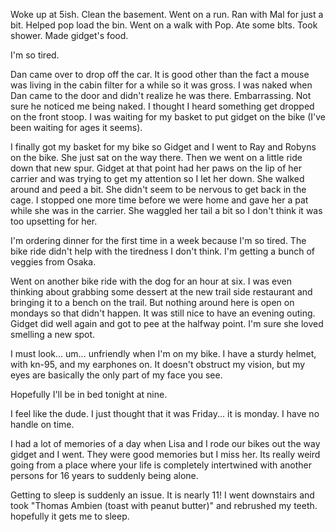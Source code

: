 Woke up at 5ish. Clean the basement. Went on a run. Ran with Mal for just a bit. Helped pop load the bin. Went on a walk with Pop. Ate some blts. Took shower. Made gidget's food. 

I'm so tired. 

Dan came over to drop off the car. It is good other than the fact a mouse was living in the cabin filter for a while so it was gross. I was naked when Dan came to the door and didn't realize he was there. Embarrassing. Not sure he noticed me being naked. I thought I heard something get dropped on the front stoop. I was waiting for my basket to put gidget on the bike (I've been waiting for ages it seems). 

I finally got my basket for my bike so Gidget and I went to Ray and Robyns on the bike. She just sat on the way there. Then we went on a little ride down that new spur. Gidget at that point had her paws on the lip of her carrier and was trying to get my attention so I let her down. She walked around and peed a bit. She didn't seem to be nervous to get back in the cage. I stopped one more time before we were home and gave her a pat while she was in the carrier. She waggled her tail a bit so I don't think it was too upsetting for her. 

I'm ordering dinner for the first time in a week because I'm so tired. The bike ride didn't help with the tiredness I don't think. I'm getting a bunch of veggies from Osaka.

Went on another bike ride with the dog for an hour at six. I was even thinking about grabbing some dessert at the new trail side restaurant and bringing it to a bench on the trail. But nothing around here is open on mondays so that didn't happen. It was still nice to have an evening outing. Gidget did well again and got to pee at the halfway point. I'm sure she loved smelling a new spot. 

I must look... um... unfriendly when I'm on my bike. I have a sturdy helmet, with kn-95, and my earphones on. It doesn't obstruct my vision, but my eyes are basically the only part of my face you see. 

Hopefully I'll be in bed tonight at nine. 

I feel like the dude. I just thought that it was Friday... it is monday. I have no handle on time. 

I had a lot of memories of a day when Lisa and I rode our bikes out the way gidget and I went. They were good memories but I miss her. Its really weird going from a place where your life is completely intertwined with another persons for 16 years to suddenly being alone. 

Getting to sleep is suddenly an issue. It is nearly 11! I went downstairs and took "Thomas Ambien (toast with peanut butter)" and rebrushed my teeth. hopefully it gets me to sleep. 